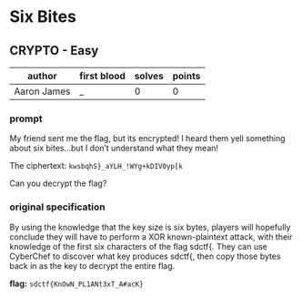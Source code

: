 # Six Bites
## CRYPTO - Easy
| author | first blood | solves | points |
| --- | --- | --- | --- |
| Aaron James | _ | 0 | 0 |
### prompt
My friend sent me the flag, but its encrypted!
I heard them yell something about six bites...but I don’t understand what they mean!

The ciphertext: `kwsbqhS}_aYLH_!WYg+kDIV0yp[k`

Can you decrypt the flag?

### original specification
By using the knowledge that the key size is six bytes, players will hopefully conclude they will have to perform a XOR known-plaintext attack, with their knowledge of the first six characters of the flag sdctf{. They can use CyberChef to discover what key produces sdctf{, then copy those bytes back in as the key to decrypt the entire flag.

**flag:** `sdctf{KnOwN_PL1ANt3xT_A#acK}`

